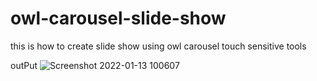 # owl-carousel-slide-show
this is how to create slide show using owl carousel touch sensitive tools 

outPut
![Screenshot 2022-01-13 100607](https://user-images.githubusercontent.com/86149391/149266728-d256ee9b-d6bc-4725-8105-f71b5d38e18f.png)

